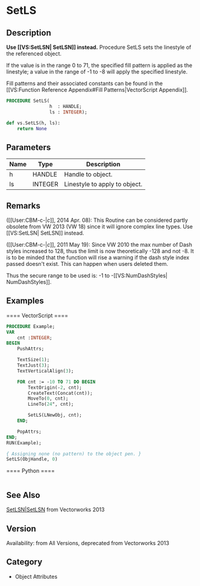 # SetLS

## Description
<b>Use [[VS:SetLSN| SetLSN]] instead.</b>
Procedure SetLS sets the linestyle of the referenced object.

If the value is in the range 0 to 71, the specified fill pattern is applied as the linestyle; a value in the range of -1 to -8 will apply the specified linestyle.

Fill patterns and their associated constants can be found in the [[VS:Function Reference Appendix#Fill Patterns|VectorScript Appendix]].

```pascal
PROCEDURE SetLS(
				h  : HANDLE;
				ls : INTEGER);
```

```python
def vs.SetLS(h, ls):
    return None
```

## Parameters
|Name|Type|Description|
|---|---|---|
|h|HANDLE|Handle to object.|
|ls|INTEGER|Linestyle to apply to object.|

## Remarks
([[User:CBM-c-|_c_]], 2014 Apr. 08):  This Routine can be considered partly obsolete from VW 2013 (VW 18) since it will ignore complex line types. Use [[VS:SetLSN| SetLSN]] instead.

([[User:CBM-c-|_c_]], 2011 May 19): Since VW 2010 the max number of Dash styles increased to 128, thus the limit is now theoretically -128 and not -8. It is to be minded that the function will rise a warning if the dash style index passed doesn't exist. This can happen when users deleted them. 

Thus the secure range to be used is: -1 to -[[VS:NumDashStyles| NumDashStyles]].

## Examples
==== VectorScript ====
```pascal
PROCEDURE Example;
VAR
    cnt :INTEGER;
BEGIN
    PushAttrs;

    TextSize(1);
    TextJust(3);
    TextVerticalAlign(3);

    FOR cnt := -10 TO 71 DO BEGIN
        TextOrigin(-2, cnt);
        CreateText(Concat(cnt));
        MoveTo(0, cnt);
        LineTo(24", cnt);

        SetLS(LNewObj, cnt);
    END;

    PopAttrs;
END;
RUN(Example);
```

```pascal
{ Assigning none (no pattern) to the object pen. }
SetLS(ObjHandle, 0)
```
==== Python ====
```python

```

## See Also
[SetLSN|SetLSN](SetLSN|SetLSN.md) from Vectorworks 2013

## Version
Availability: from All Versions, deprecated from Vectorworks 2013

## Category
* Object Attributes

